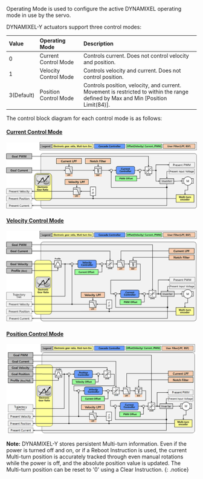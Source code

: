 Operating Mode is used to configure the active DYNAMIXEL operating mode in use by the servo.


DYNAMIXEL-Y actuators support three control modes:

| Value      | Operating Mode        | Description                                                                                                                             |
|:-----------|:----------------------|:----------------------------------------------------------------------------------------------------------------------------------------|
| 0          | Current Control Mode  | Controls current. Does not control velocity and position.                                                                               |
| 1          | Velocity Control Mode | Controls velocity and current. Does not control position.                                                                               |
| 3(Default) | Position Control Mode | Controls position, velocity, and current.<br>Movement is restricted to within the range defined by Max and Min [Position Limit(84)].    | 

The control block diagram for each control mode is as follows:

#### [Current Control Mode](#current-control-mode)
![](/assets/images/dxl/y/operating_mode_1_en.png)

#### [Velocity Control Mode](#velocity-control-mode)
![](/assets/images/dxl/y/operating_mode_2_en.png)

#### [Position Control Mode](#position-control-mode)
![](/assets/images/dxl/y/operating_mode_3_en.png)

**Note:** DYNAMIXEL-Y stores persistent Multi-turn information. Even if the power is turned off and on, or if a Reboot Instruction is used, the current Multi-turn position is accurately tracked through even manual rotations while the power is off, and the absolute position value is updated. The Multi-turn position can be reset to '0' using a Clear Instruction.
{: .notice}
